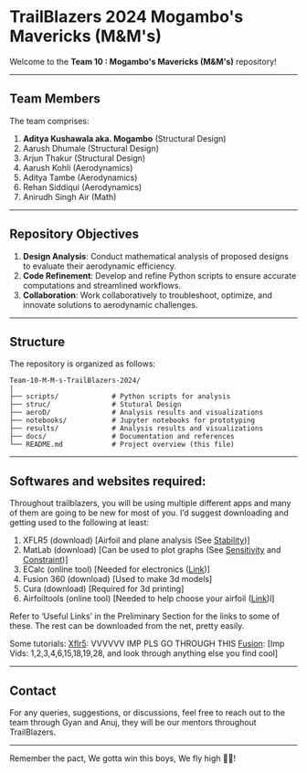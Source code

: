 # TrailBlazers 2024 Mogambo's Mavericks (M&M's)

Welcome to the **Team 10 : Mogambo's Mavericks (M&M's)** repository!

---

## Team Members
The team comprises:

1. **Aditya Kushawala aka. Mogambo**  (Structural Design)
2. Aarush Dhumale  (Structural Design)
3. Arjun Thakur  (Structural Design)
4. Aarush Kohli  (Aerodynamics)
5. Aditya Tambe  (Aerodynamics)
6. Rehan Siddiqui  (Aerodynamics)
7. Anirudh Singh Air  (Math)

---

## Repository Objectives
1. **Design Analysis**: Conduct mathematical analysis of proposed designs to evaluate their aerodynamic efficiency.
2. **Code Refinement**: Develop and refine Python scripts to ensure accurate computations and streamlined workflows.
3. **Collaboration**: Work collaboratively to troubleshoot, optimize, and innovate solutions to aerodynamic challenges.

---

## Structure
The repository is organized as follows:

```
Team-10-M-M-s-TrailBlazers-2024/
|
├── scripts/             # Python scripts for analysis
├── struc/               # Stutural Design
├── aeroD/               # Analysis results and visualizations
├── notebooks/           # Jupyter notebooks for prototyping
├── results/             # Analysis results and visualizations
├── docs/                # Documentation and references
└── README.md            # Project overview (this file)
```

---

## Softwares and websites required:

Throughout trailblazers, you will be using multiple different apps and many of them are going to be new for most of you. I’d suggest downloading and getting used to the following at least:

1. XFLR5 (download) [Airfoil and plane analysis (See [Stability](https://docs.google.com/document/u/2/d/1xjP6zcnLnHHdDNcsrQLeZnouvWeKQrqkvAL_Vh24fdo/edit))]
2. MatLab (download) [Can be used to plot graphs (See [Sensitivity](https://drive.google.com/drive/u/2/folders/1yDcOrPyWs8zgsbQVlz-b_HpYM9dDv8_Z) and [Constraint](https://drive.google.com/drive/u/2/folders/1dTTQPI-pcbmbc5sxgoup_16NGqsqKG-F))]
3. ECalc (online tool) [Needed for electronics ([Link](https://www.ecalc.ch/motorcalc.php?authuser=0))]
4. Fusion 360 (download) [Used to make 3d models]
5. Cura (download) [Required for 3d printing]
6. Airfoiltools (online tool) [Needed to help choose your airfoil ([Link](http://www.airfoiltools.com))l]


Refer to ‘Useful Links’ in the Preliminary Section for the links to some of these. The rest can be downloaded from the net, pretty easily.


Some tutorials:
[Xflr5](https://www.youtube.com/playlist?list=PLtl5ylS6jdP6uOxzSJKPnUsvMbkmalfKg): VVVVVV IMP PLS GO THROUGH THIS
[Fusion](https://www.youtube.com/playlist?list=PLrZ2zKOtC_-DR2ZkMaK3YthYLErPxCnT-): [Imp Vids: 1,2,3,4,6,15,18,19,28, and look through anything else you find cool] 


---

## Contact
For any queries, suggestions, or discussions, feel free to reach out to the team through Gyan and Anuj, they will be our mentors throughout TrailBlazers.

---

Remember the pact,
We gotta win this boys,
We fly high 🍃💨!

